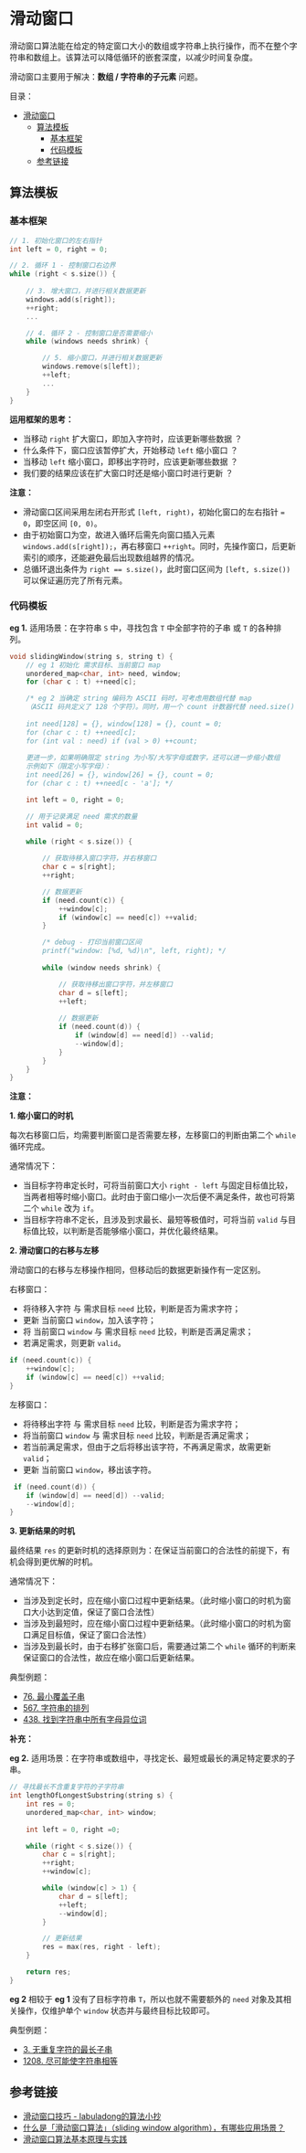 # 滑动窗口

滑动窗口算法能在给定的特定窗口大小的数组或字符串上执行操作，而不在整个字符串和数组上。该算法可以降低循环的嵌套深度，以减少时间复杂度。

滑动窗口主要用于解决：**数组 / 字符串的子元素** 问题。

目录：

- [滑动窗口](#滑动窗口)
  - [算法模板](#算法模板)
    - [基本框架](#基本框架)
    - [代码模板](#代码模板)
  - [参考链接](#参考链接)

## 算法模板

### 基本框架

```C++
// 1. 初始化窗口的左右指针
int left = 0, right = 0;

// 2. 循环 1 - 控制窗口右边界
while (right < s.size()) {
  
    // 3. 增大窗口，并进行相关数据更新
    windows.add(s[right]);
    ++right;
    ...

    // 4. 循环 2 - 控制窗口是否需要缩小
    while (windows needs shrink) {

        // 5. 缩小窗口，并进行相关数据更新
        windows.remove(s[left]);
        ++left;
        ...
    }
}
```

**运用框架的思考：**

* 当移动 `right` 扩大窗口，即加入字符时，应该更新哪些数据 ？
* 什么条件下，窗口应该暂停扩大，开始移动 `left` 缩小窗口 ？
* 当移动 `left` 缩小窗口，即移出字符时，应该更新哪些数据 ？
* 我们要的结果应该在扩大窗口时还是缩小窗口时进行更新 ？

**注意：**

* 滑动窗口区间采用左闭右开形式 `[left, right)`，初始化窗口的左右指针 `= 0`，即空区间 `[0, 0)`。
* 由于初始窗口为空，故进入循环后需先向窗口插入元素 `windows.add(s[right]);`，再右移窗口 `++right`。同时，先操作窗口，后更新索引的顺序，还能避免最后出现数组越界的情况。
* 总循环退出条件为 `right == s.size()`，此时窗口区间为 `[left, s.size())` 可以保证遍历完了所有元素。

### 代码模板

**eg 1.** 适用场景：在字符串 `S` 中，寻找包含 `T` 中全部字符的子串 或 `T` 的各种排列。

```C++
void slidingWindow(string s, string t) {
    // eg 1 初始化 需求目标、当前窗口 map
    unordered_map<char, int> need, window;
    for (char c : t) ++need[c];

    /* eg 2 当确定 string 编码为 ASCII 码时，可考虑用数组代替 map
    （ASCII 码共定义了 128 个字符）。同时，用一个 count 计数器代替 need.size()
    
    int need[128] = {}, window[128] = {}, count = 0;
    for (char c : t) ++need[c];
    for (int val : need) if (val > 0) ++count;
    
    更进一步，如果明确限定 string 为小写/大写字母或数字，还可以进一步缩小数组
    示例如下（限定小写字母）：
    int need[26] = {}, window[26] = {}, count = 0;
    for (char c : t) ++need[c - 'a']; */

    int left = 0, right = 0;

    // 用于记录满足 need 需求的数量
    int valid = 0;
    
    while (right < s.size()) {

        // 获取待移入窗口字符，并右移窗口
        char c = s[right];
        ++right;

        // 数据更新
        if (need.count(c)) {
            ++window[c];
            if (window[c] == need[c]) ++valid;
        }

        /* debug - 打印当前窗口区间 
        printf("window: [%d, %d)\n", left, right); */
        
        while (window needs shrink) {

            // 获取待移出窗口字符，并左移窗口
            char d = s[left];
            ++left;
            
            // 数据更新
            if (need.count(d)) {
                if (window[d] == need[d]) --valid;
                --window[d];
            }
        }
    }
}
```

**注意：**

**1. 缩小窗口的时机**

每次右移窗口后，均需要判断窗口是否需要左移，左移窗口的判断由第二个 `while` 循环完成。

通常情况下：

* 当目标字符串定长时，可将当前窗口大小 `right - left` 与固定目标值比较，当两者相等时缩小窗口。此时由于窗口缩小一次后便不满足条件，故也可将第二个 `while` 改为 `if`。
* 当目标字符串不定长，且涉及到求最长、最短等极值时，可将当前 `valid` 与目标值比较，以判断是否能够缩小窗口，并优化最终结果。

**2. 滑动窗口的右移与左移**

滑动窗口的右移与左移操作相同，但移动后的数据更新操作有一定区别。

右移窗口：

* 将待移入字符 与 需求目标 `need` 比较，判断是否为需求字符；
* 更新 当前窗口 `window`，加入该字符；
* 将 当前窗口 `window` 与 需求目标 `need` 比较，判断是否满足需求；
* 若满足需求，则更新 `valid`。

```C++
if (need.count(c)) {
    ++window[c];
    if (window[c] == need[c]) ++valid;
}
```

左移窗口：

* 将待移出字符 与 需求目标 `need` 比较，判断是否为需求字符；
* 将当前窗口 `window` 与 需求目标 `need` 比较，判断是否满足需求；
* 若当前满足需求，但由于之后将移出该字符，不再满足需求，故需更新 `valid`；
* 更新 当前窗口 `window`，移出该字符。

```C++
 if (need.count(d)) {
    if (window[d] == need[d]) --valid;
    --window[d];
}
```

**3. 更新结果的时机**

最终结果 `res` 的更新时机的选择原则为：在保证当前窗口的合法性的前提下，有机会得到更优解的时机。

通常情况下：

* 当涉及到定长时，应在缩小窗口过程中更新结果。（此时缩小窗口的时机为窗口大小达到定值，保证了窗口合法性）
* 当涉及到最短时，应在缩小窗口过程中更新结果。（此时缩小窗口的时机为窗口满足目标值，保证了窗口合法性）
* 当涉及到最长时，由于右移扩张窗口后，需要通过第二个 `while` 循环的判断来保证窗口的合法性，故应在缩小窗口后更新结果。

典型例题：

* [76. 最小覆盖子串](https://leetcode-cn.com/problems/minimum-window-substring/)
* [567. 字符串的排列](https://leetcode-cn.com/problems/permutation-in-string/)
* [438. 找到字符串中所有字母异位词](https://leetcode-cn.com/problems/find-all-anagrams-in-a-string/)

**补充：**

**eg 2.** 适用场景：在字符串或数组中，寻找定长、最短或最长的满足特定要求的子串。

```C++
// 寻找最长不含重复字符的子字符串
int lengthOfLongestSubstring(string s) {
    int res = 0; 
    unordered_map<char, int> window;
    
    int left = 0, right =0;

    while (right < s.size()) {
        char c = s[right];
        ++right;
        ++window[c];

        while (window[c] > 1) {
            char d = s[left];
            ++left;
            --window[d];
        }

        // 更新结果
        res = max(res, right - left);
    }

    return res;
}
```

**eg 2** 相较于 **eg 1** 没有了目标字符串 `T`，所以也就不需要额外的 `need` 对象及其相关操作，仅维护单个 `window` 状态并与最终目标比较即可。

典型例题：

* [3. 无重复字符的最长子串](https://leetcode-cn.com/problems/longest-substring-without-repeating-characters/)
* [1208. 尽可能使字符串相等](https://leetcode-cn.com/problems/get-equal-substrings-within-budget/)

## 参考链接

* [滑动窗口技巧 - labuladong的算法小抄](https://labuladong.gitbook.io/algo/mu-lu-ye-1/mu-lu-ye-3/hua-dong-chuang-kou-ji-qiao-jin-jie)
* [什么是「滑动窗口算法」（sliding window algorithm），有哪些应用场景？](https://www.zhihu.com/question/314669016)
* [滑动窗口算法基本原理与实践](https://www.cnblogs.com/huansky/p/13488234.html)
